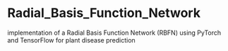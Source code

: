 # Radial_Basis_Function_Network
implementation of a Radial Basis Function Network (RBFN) using PyTorch and TensorFlow for plant disease prediction
